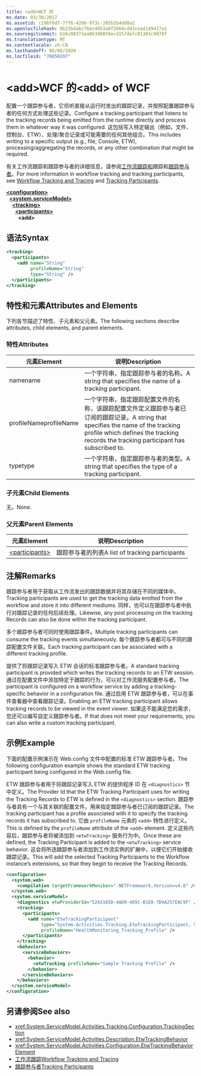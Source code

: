 ```yaml
---
title: <add>WCF 的
ms.date: 03/30/2017
ms.assetid: c196f6d7-77f6-4266-973c-305b2b4dd8a2
ms.openlocfilehash: 0b21bdabc76ec4853a0f2664cdd3cead149417a1
ms.sourcegitcommit: b16c00371ea06398859ecd157defc81301c9070f
ms.translationtype: MT
ms.contentlocale: zh-CN
ms.lasthandoff: 06/06/2020
ms.locfileid: "70850297"
---
```

# <a name="add-of-wcf"></a><span data-ttu-id="97a72-102">\<add>WCF 的</span><span class="sxs-lookup"><span data-stu-id="97a72-102">\<add> of WCF</span></span>
<span data-ttu-id="97a72-103">配置一个跟踪参与者，它侦听直接从运行时发出的跟踪记录，并按照配置跟踪参与者的任何方式处理这些记录。</span><span class="sxs-lookup"><span data-stu-id="97a72-103">Configure a tracking participant that listens to the tracking records being emitted from the runtime directly and process them in whatever way it was configured.</span></span> <span data-ttu-id="97a72-104">这包括写入特定输出（例如，文件、控制台、ETW）、处理/聚合记录或可能需要的任何其他组合。</span><span class="sxs-lookup"><span data-stu-id="97a72-104">This includes writing to a specific output (e.g., file, Console, ETW), processing/aggregating the records, or any other combination that might be required.</span></span>  
  
 <span data-ttu-id="97a72-105">有关工作流跟踪和跟踪参与者的详细信息，请参阅[工作流跟踪和](../../../windows-workflow-foundation/workflow-tracking-and-tracing.md)跟踪和[跟踪参与者](../../../windows-workflow-foundation/tracking-participants.md)。</span><span class="sxs-lookup"><span data-stu-id="97a72-105">For more information in workflow tracking and tracking participants, see [Workflow Tracking and Tracing](../../../windows-workflow-foundation/workflow-tracking-and-tracing.md) and [Tracking Participants](../../../windows-workflow-foundation/tracking-participants.md).</span></span>  
  
[**\<configuration>**](../configuration-element.md)\
&nbsp;&nbsp;[**\<system.serviceModel>**](system-servicemodel.md)\
&nbsp;&nbsp;&nbsp;&nbsp;[**\<tracking>**](tracking-of-wcf.md)\
&nbsp;&nbsp;&nbsp;&nbsp;&nbsp;&nbsp;[**\<participants>**](participants-of-wcf.md)\
&nbsp;&nbsp;&nbsp;&nbsp;&nbsp;&nbsp;&nbsp;&nbsp;**\<add>**  
  
## <a name="syntax"></a><span data-ttu-id="97a72-106">语法</span><span class="sxs-lookup"><span data-stu-id="97a72-106">Syntax</span></span>  
  
```xml  
<tracking>
  <participants>
    <add name="String"
         profileName="String"
         type="String" />
  </participants>
</tracking>
```  
  
## <a name="attributes-and-elements"></a><span data-ttu-id="97a72-107">特性和元素</span><span class="sxs-lookup"><span data-stu-id="97a72-107">Attributes and Elements</span></span>  
 <span data-ttu-id="97a72-108">下列各节描述了特性、子元素和父元素。</span><span class="sxs-lookup"><span data-stu-id="97a72-108">The following sections describe attributes, child elements, and parent elements.</span></span>  
  
### <a name="attributes"></a><span data-ttu-id="97a72-109">特性</span><span class="sxs-lookup"><span data-stu-id="97a72-109">Attributes</span></span>  
  
|<span data-ttu-id="97a72-110">元素</span><span class="sxs-lookup"><span data-stu-id="97a72-110">Element</span></span>|<span data-ttu-id="97a72-111">说明</span><span class="sxs-lookup"><span data-stu-id="97a72-111">Description</span></span>|  
|-------------|-----------------|  
|<span data-ttu-id="97a72-112">name</span><span class="sxs-lookup"><span data-stu-id="97a72-112">name</span></span>|<span data-ttu-id="97a72-113">一个字符串，指定跟踪参与者的名称。</span><span class="sxs-lookup"><span data-stu-id="97a72-113">A string that specifies the name of a tracking participant.</span></span>|  
|<span data-ttu-id="97a72-114">profileName</span><span class="sxs-lookup"><span data-stu-id="97a72-114">profileName</span></span>|<span data-ttu-id="97a72-115">一个字符串，指定跟踪配置文件的名称，该跟踪配置文件定义跟踪参与者已订阅的跟踪记录。</span><span class="sxs-lookup"><span data-stu-id="97a72-115">A string that specifies the name of the tracking profile which defines the tracking records the tracking participant has subscribed to.</span></span>|  
|<span data-ttu-id="97a72-116">type</span><span class="sxs-lookup"><span data-stu-id="97a72-116">type</span></span>|<span data-ttu-id="97a72-117">一个字符串，指定跟踪参与者的类型。</span><span class="sxs-lookup"><span data-stu-id="97a72-117">A string that specifies the type of a tracking participant.</span></span>|  
  
### <a name="child-elements"></a><span data-ttu-id="97a72-118">子元素</span><span class="sxs-lookup"><span data-stu-id="97a72-118">Child Elements</span></span>  
 <span data-ttu-id="97a72-119">无。</span><span class="sxs-lookup"><span data-stu-id="97a72-119">None.</span></span>  
  
### <a name="parent-elements"></a><span data-ttu-id="97a72-120">父元素</span><span class="sxs-lookup"><span data-stu-id="97a72-120">Parent Elements</span></span>  
  
|<span data-ttu-id="97a72-121">元素</span><span class="sxs-lookup"><span data-stu-id="97a72-121">Element</span></span>|<span data-ttu-id="97a72-122">说明</span><span class="sxs-lookup"><span data-stu-id="97a72-122">Description</span></span>|  
|-------------|-----------------|  
|[\<participants>](../windows-workflow-foundation/participants.md)|<span data-ttu-id="97a72-123">跟踪参与者的列表</span><span class="sxs-lookup"><span data-stu-id="97a72-123">A list of tracking participants</span></span>|  
  
## <a name="remarks"></a><span data-ttu-id="97a72-124">注解</span><span class="sxs-lookup"><span data-stu-id="97a72-124">Remarks</span></span>  
 <span data-ttu-id="97a72-125">跟踪参与者用于获取从工作流发出的跟踪数据并将其存储在不同的媒体中。</span><span class="sxs-lookup"><span data-stu-id="97a72-125">Tracking participants are used to get the tracking data emitted from the workflow and store it into different mediums.</span></span> <span data-ttu-id="97a72-126">同样，也可以在跟踪参与者中执行对跟踪记录的任何后续处理。</span><span class="sxs-lookup"><span data-stu-id="97a72-126">Likewise, any post processing on the tracking Records can also be done within the tracking participant.</span></span>  
  
 <span data-ttu-id="97a72-127">多个跟踪参与者可同时使用跟踪事件。</span><span class="sxs-lookup"><span data-stu-id="97a72-127">Multiple tracking participants can consume the tracking events simultaneously.</span></span> <span data-ttu-id="97a72-128">每个跟踪参与者都可与不同的跟踪配置文件关联。</span><span class="sxs-lookup"><span data-stu-id="97a72-128">Each tracking participant can be associated with a different tracking profile.</span></span>  
  
 <span data-ttu-id="97a72-129">提供了将跟踪记录写入 ETW 会话的标准跟踪参与者。</span><span class="sxs-lookup"><span data-stu-id="97a72-129">A standard tracking participant is provided which writes the tracking records to an ETW session.</span></span> <span data-ttu-id="97a72-130">通过在配置文件中添加特定于跟踪的行为，可以对工作流服务配置参与者。</span><span class="sxs-lookup"><span data-stu-id="97a72-130">The participant is configured on a workflow service by adding a tracking-specific behavior in a configuration file.</span></span> <span data-ttu-id="97a72-131">通过启用 ETW 跟踪参与者，可以在事件查看器中查看跟踪记录。</span><span class="sxs-lookup"><span data-stu-id="97a72-131">Enabling an ETW tracking participant allows tracking records to be viewed in the event viewer.</span></span> <span data-ttu-id="97a72-132">如果这不能满足您的需求，您还可以编写自定义跟踪参与者。</span><span class="sxs-lookup"><span data-stu-id="97a72-132">If that does not meet your requirements, you can also write a custom tracking participant.</span></span>  
  
## <a name="example"></a><span data-ttu-id="97a72-133">示例</span><span class="sxs-lookup"><span data-stu-id="97a72-133">Example</span></span>  
 <span data-ttu-id="97a72-134">下面的配置示例演示在 Web.config 文件中配置的标准 ETW 跟踪参与者。</span><span class="sxs-lookup"><span data-stu-id="97a72-134">The following configuration example shows the standard ETW tracking participant being configured in the Web.config file.</span></span>  
  
 <span data-ttu-id="97a72-135">ETW 跟踪参与者用于将跟踪记录写入 ETW 的提供程序 ID 在 `<diagnostics>` 节中定义。</span><span class="sxs-lookup"><span data-stu-id="97a72-135">The Provider Id that the ETW Tracking Participant uses for writing the Tracking Records to ETW is defined in the `<diagnostics>` section.</span></span> <span data-ttu-id="97a72-136">跟踪参与者具有一个与其关联的配置文件，用来指定跟踪参与者已订阅的跟踪记录。</span><span class="sxs-lookup"><span data-stu-id="97a72-136">The tracking participant has a profile associated with it to specify the tracking records it has subscribed to.</span></span> <span data-ttu-id="97a72-137">它由 `profileName` 元素的 `<add>` 特性进行定义。</span><span class="sxs-lookup"><span data-stu-id="97a72-137">This is defined by the `profileName` attribute of the `<add>` element.</span></span> <span data-ttu-id="97a72-138">定义这些内容后，跟踪参与者将被添加到 `<etwTracking>` 服务行为中。</span><span class="sxs-lookup"><span data-stu-id="97a72-138">Once these are defined, the Tracking Participant is added to the `<etwTracking>` service behavior.</span></span> <span data-ttu-id="97a72-139">这会将所选跟踪参与者添加到工作流实例的扩展中，以便它们开始接收跟踪记录。</span><span class="sxs-lookup"><span data-stu-id="97a72-139">This will add the selected Tracking Participants to the Workflow instance’s extensions, so that they begin to receive the Tracking Records.</span></span>  
  
```xml  
<configuration>
  <system.web>
    <compilation targetFrameworkMoniker=".NETFramework,Version=v4.0" />
  </system.web>
  <system.serviceModel>
    <diagnostics etwProviderId="52A3165D-4AD9-405C-B1E8-7D9A257EAC9F" />
    <tracking>
      <participants>
        <add name="EtwTrackingParticipant"
             type="System.Activities.Tracking.EtwTrackingParticipant, System.Activities, Version=4.0.0.0, Culture=neutral, PublicKeyToken=31bf3856ad364e35"
             profileName="HealthMonitoring_Tracking_Profile" />
      </participants>
    </tracking>
    <behaviors>
      <serviceBehaviors>
        <behavior>
          <etwTracking profileName="Sample Tracking Profile" />
        </behavior>
      </serviceBehaviors>
    </behaviors>
  </system.serviceModel>
</configuration>
```  
  
## <a name="see-also"></a><span data-ttu-id="97a72-140">另请参阅</span><span class="sxs-lookup"><span data-stu-id="97a72-140">See also</span></span>

- <xref:System.ServiceModel.Activities.Tracking.Configuration.TrackingSection>
- <xref:System.ServiceModel.Activities.Description.EtwTrackingBehavior>
- <xref:System.ServiceModel.Activities.Configuration.EtwTrackingBehaviorElement>
- [<span data-ttu-id="97a72-141">工作流跟踪</span><span class="sxs-lookup"><span data-stu-id="97a72-141">Workflow Tracking and Tracing</span></span>](../../../windows-workflow-foundation/workflow-tracking-and-tracing.md)
- [<span data-ttu-id="97a72-142">跟踪参与者</span><span class="sxs-lookup"><span data-stu-id="97a72-142">Tracking Participants</span></span>](../../../windows-workflow-foundation/tracking-participants.md)
